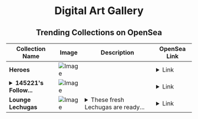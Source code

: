 <div align="center">

# Digital Art Gallery

## Trending Collections on OpenSea

| Collection Name                       | Image                                                                                     | Description                       | OpenSea Link                                                                                          |
|---------------------------------------|-------------------------------------------------------------------------------------------|-----------------------------------|--------------------------------------------------------------------------------------------------------|
| **Heroes** | ![Image](https://i.seadn.io/s/raw/files/3d0c314b96809766b63513a4aa87592c.jpg?w=500&auto=format?w=200&auto=format) |  | <details><summary>Link</summary>[Heroes](https://opensea.io/collection/heroes-100)</details> |
| **<details><summary>145221's Follow...</summary>145221's Follower</details>** | ![Image](https://i.seadn.io/s/raw/files/19f9f090920392cc3650cbdf4361755b.png?w=500&auto=format?w=200&auto=format) |  | <details><summary>Link</summary>[145221's Follower](https://opensea.io/collection/145221-s-follower)</details> |
| **Lounge Lechugas** | ![Image](https://i.seadn.io/s/raw/files/af2eac4b5ab994c3f67c5fa9a710e090.gif?w=500&auto=format?w=200&auto=format) | <details><summary>These fresh Lechugas are ready...</summary>These fresh Lechugas are ready for the Fourth Reich, are you?</details> | <details><summary>Link</summary>[Lounge Lechugas](https://opensea.io/collection/lounge-lechugas)</details> |

</div>